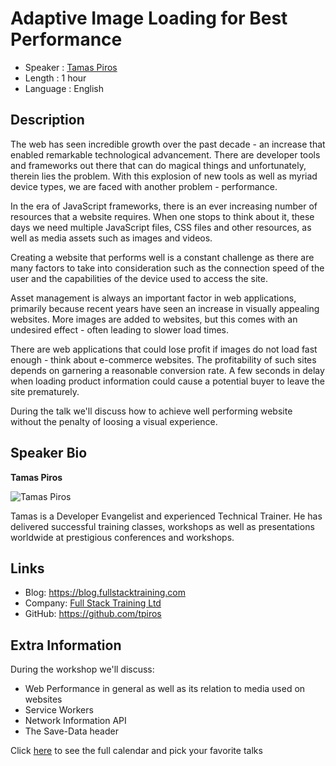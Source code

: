 Adaptive Image Loading for Best Performance
=========================

* Speaker   : [Tamas Piros](https://pixels.camp/tpiros)
* Length    : 1 hour
* Language  : English

Description
-----------

The web has seen incredible growth over the past decade - an increase that enabled remarkable technological advancement. There are developer tools and frameworks out there that can do magical things and unfortunately, therein lies the problem. With this explosion of new tools as well as myriad device types, we are faced with another problem - performance.

In the era of JavaScript frameworks, there is an ever increasing number of resources that a website requires. When one stops to think about it, these days we need multiple JavaScript files, CSS files and other resources, as well as media assets such as images and videos.

Creating a website that performs well is a constant challenge as there are many factors to take into consideration such as the connection speed of the user and the capabilities of the device used to access the site.

Asset management is always an important factor in web applications, primarily because recent years have seen an increase in visually appealing websites. More images are added to websites, but this comes with an undesired effect - often leading to slower load times.

There are web applications that could lose profit if images do not load fast enough - think about e-commerce websites. The profitability of such sites depends on garnering a reasonable conversion rate. A few seconds in delay when loading product information could cause a potential buyer to leave the site prematurely.

During the talk we'll discuss how to achieve well performing website without the penalty of loosing a visual experience.

Speaker Bio
-----------

**Tamas Piros**

![Tamas Piros](https://avatars1.githubusercontent.com/u/2042718?v=4)

Tamas is a Developer Evangelist and experienced Technical Trainer. He has delivered successful training classes, workshops as well as presentations worldwide at prestigious conferences and workshops.

Links
-----

* Blog: https://blog.fullstacktraining.com
* Company: [Full Stack Training Ltd](https://www.fullstacktraining.com/)
* GitHub: https://github.com/tpiros

Extra Information
-----------------

During the workshop we'll discuss:

- Web Performance in general as well as its relation to media used on websites
- Service Workers
- Network Information API
- The Save-Data header

Click [here][1] to see the full calendar and pick your favorite talks

[1]: https://pixels.camp/schedule/
